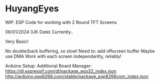 # HuyangEyes
WIP. ESP Code for working with 2 Round TFT Screens 

06/01/2024 (UK Date) 
Currently.. 

Very Basic!

No double/back buffering, so slow! 
Need to: 
 add offscreen buffer
 Maybe use DMA
 Work with each screen independantly, reliably!  

Arduino Setup: 
Additional Board Manager:
https://dl.espressif.com/dl/package_esp32_index.json
http://arduino.esp8266.com/stable/package_esp8266com_index.json

